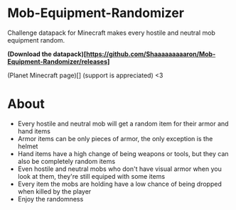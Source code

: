 # Mob-Equipment-Randomizer
Challenge datapack for Minecraft makes every hostile and neutral mob equipment random.

**(Download the datapack)[https://github.com/Shaaaaaaaaaron/Mob-Equipment-Randomizer/releases]**

(Planet Minecraft page)[] (support is appreciated) <3

# **About**
- Every hostile and neutral mob will get a random item for their armor and hand items
- Armor items can be only pieces of armor, the only exception is the helmet
- Hand items have a high change of being weapons or tools, but they can also be completely random items
- Even hostile and neutral mobs who don't have visual armor when you look at them, they're still equiped with some items
- Every item the mobs are holding have a low chance of being dropped when killed by the player
- Enjoy the randomness
